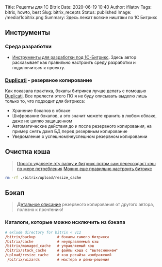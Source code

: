 Title: Рецепты для 1С Bitrix
Date: 2020-06-19 10:40
Author: ifilatov
Tags: bitrix, howto, best
Slug: bitrix_recepts
Status: published
Image: /media/1cbitrix.png
Summary: Здесь лежат всякие ништяки по 1С Битрикс

## Инструменты

### Среда разработки


- [Инструменты для разработки под 1С-Битрикс](https://habr.com/en/sandbox/73214/). Здесь автор расказывает как правильно настроить среду разработки и подключиться к проекту.

### [Duplicati](https://www.duplicati.com/) - резервное копирование

Как показала практика, бэкапы битрикса лучше делать с помощью [Duplicati](https://www.duplicati.com/). Все прелести этого ПО я не буду описывать выделю лишь только то, что подходит для битрикса:

- Хранение бэкапов в облаке
- Шифрование бэкапов, а это значит можете хранить в любом облаке, даже не шипко защищенном
- Автоматические действия до и после резервного копирования, на пример снять дамп БД перед резервным копирование
- Уведомление о успешном/неуспешном резервном копировании

## Очистка кэша

> [Просто удаляете эту папку и битрикс потом сам пересоздаст кэш по мере потребления](https://qna.habr.com/q/564222)
> [Можно еще правильно настроить битрикс](https://iplogic.ru/baza-znaniy/ochistka-papki-upload-v-bitriks-cherez-agent/)

```bash
rm -rf ./bitrix/upload/resize_cache
```

## Бэкап

> [Детальное описание](https://tuning-soft.ru/articles/bitrix/backup-bitrix.html) резервного копирования от другого автора, полезно к прочтению!

### Каталоги, которые можно исключить из бэкапа

```ini
# exlude directory for bitrix < v12
/bitrix/backup          # бэкапы самого битрикса
/bitrix/cache           # неуправляемый кэш
/bitrix/managed_cache   # управляемый кэш
/bitrix/stack_cache     # файлы кэша с "вытеснением"
/upload/resize_cache    # кэш ресайза изображений
 /bitrix/wizards        # мастера и демо-решения
```
